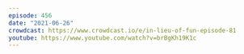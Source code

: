 ```yaml
---
episode: 456
date: "2021-06-26"
crowdcast: https://www.crowdcast.io/e/in-lieu-of-fun-episode-81
youtube: https://www.youtube.com/watch?v=brBgKh19K1c
---
```


